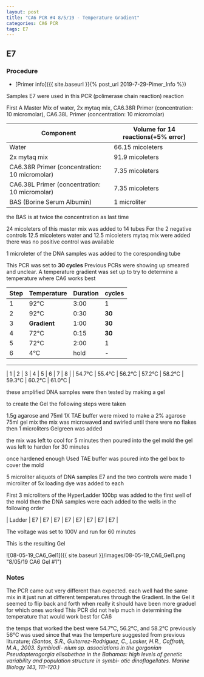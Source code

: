 ```yaml
---
layout: post
title: "CA6 PCR #4 8/5/19 - Temperature Gradient"
categories: CA6 PCR
tags: E7 
---
```


## E7 

### Procedure

- [Primer info]({{ site.baseurl }}{% post_url 2019-7-29-Pimer_Info %})

Samples E7 were used in this PCR (polimerase chain reaction) reaction 

First A Master Mix of water, 2x mytaq mix, CA6.38R Primer (concentration: 10 micromolar), CA6.38L Primer (concentration: 10 micromolar)


|Component| Volume for 14 reactions(+5% error)|
|---------|---------------------------|
|Water| 66.15 micoleters|
|2x mytaq mix| 91.9 micoleters|
|CA6.38R Primer (concentration: 10 micromolar)| 7.35 micoleters|
|CA6.38L Primer (concentration: 10 micromolar)| 7.35 micoleters|
|BAS (Borine Serum Albumin)| 1 microliter|

the BAS is at twice the concentration as last time

24 micoleters of this master mix was added to 14 tubes 
For the 2 negative controls 12.5 micoleters water and 12.5 micoleters mytaq mix were added
there was no positive control was available

1 microleter of the DNA samples was added to the coresponding tube

This PCR was set to **30 cycles**
Previous PCRs were showing up smeared and unclear. 
A temperature gradient was set up to try to determine a temperature where CA6 works best

|Step|Temperature|Duration|cycles|
|----|-------|--------|-------|
|1|92°C|3:00|1|
|2|92°C|0:30|**30**|
|3|**Gradient**|1:00|**30**|
|4|72°C|0:15|**30**|
|5|72°C|2:00|1|
|6|4°C|hold|-|

___________


| 1 | 2 | 3 | 4 | 5 | 6 | 7 | 8 |
| 54.7°C | 55.4°C | 56.2°C | 57.2°C | 58.2°C | 59.3°C | 60.2°C | 61.0°C |

these amplified DNA samples were then tested by making a gel

to create the Gel the following steps were taken 

1.5g agarose and 75ml 1X TAE buffer were mixed to make a 2% agarose 75ml gel mix 
the mix was microwaved and swirled until there were no flakes 
then 1 microliters Gelgreen was added

the mix was left to cool for 5 minutes then poured into the gel mold
the gel was left to harden for 30 minutes 

once hardened enough Used TAE buffer was poured into the gel box to cover the mold

5 microliter aliquots of DNA samples E7 and the two controls were made 
1 microliter of 5x loading dye was added to each

First 3 microliters of the HyperLadder 100bp was added to the first well of the mold 
then the DNA samples were each added to the wells in the following order 

| Ladder | E7 | E7 | E7 | E7 | E7 | E7 | E7 | E7 |


The voltage was set to 100V and run for 60 minutes


This is the resulting Gel

![08-05-19_CA6_Gel1]({{ site.baseurl }}/images/08-05-19_CA6_Gel1.png "8/05/19 CA6 Gel #1")


### Notes

The PCR came out very different than expected.
each well had the same mix in it just run at different temperatures through the Gradient.
In the Gel it seemed to flip back and forth when really it should have been more graduel for which ones worked
This PCR did not help much in determining the temperature that would work best for CA6

the temps that worked the best were 54.7°C, 56.2°C, and  58.2°C
previously 56°C was used since that was the temperture suggested from previous liturature; *(Santos, S.R., Guiterrez-Rodriguez, C., Lasker, H.R., Coffroth, M.A., 2003. Symbiodi- nium sp. associations in the gorgonian Pseudopterogorgia elisabethae in the Bahamas: high levels of genetic variability and population structure in symbi- otic dinoflagellates. Marine Biology 143, 111–120.)*